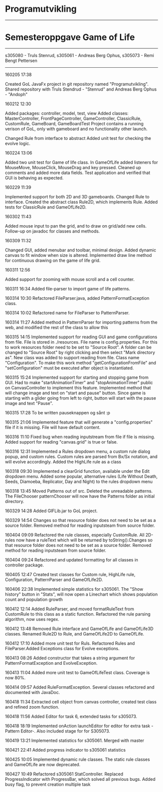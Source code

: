 # Programutvikling
**************************************
# Semesteroppgave Game of Life
**************************************

s305080 - Truls Stenrud, 
s305061 - Andreas Berg Ophus, 
s305073 - Remi Bengt Pettersen

**************************************

160205 17:38

Created GoL JavaFx project in git repository named "Programutvikling". Shared repository with Truls Stendrud - "Stenrud" and Andreas Berg Ophus - "Andoph" 

160212 12:30

Added packages: controller, model, test, view
Added classes: MasterController, FrontPageController, GameController, ClassicRule, CustomRule, GameBoard, GameBoardTest
Project contains a running verison of GoL, only with gameboard and no functionality other launch.

Changed Rule from interface to abstract
Added unit test for checking the evolve logic.

160224 13:06

Added two unit test for Game of life class. In GameOfLife added listeners for MouseMove, MouseClick, MouseDrag and key pressed. Cleaned up comments and added more data fields. Test application and verified that GUI is behaving as expected.    

160229 11:39

Implemented support for both 2D and 3D gameboards. Changed Rule to interface. Created the abstract class Rule2D, which implements Rule. Added tests for ClassicRule and GameOfLife2D.

160302 11:43

Added mouse input to pan the grid, and to draw on grid/add new cells. Follow-up on javadoc for classes and methods. 

160309 11:32 

Changed GUI, added menubar and toolbar, minimal design. Added dynamic canvas to fit window when size is altered. Implemented draw line method for continuous drawing on the game of life grid. 

160311 12:56

Added support for zooming with mouse scroll and a cell counter. 

160311 16:34
Added file-parser to import game of life patterns.

160314 10:30
Refactored FileParser.java, added PatternFormatException class.

160314 10:02
Refactored name for FileParser to PatternParser.

160314 11:27
Added method in PatternParser for importing patterns from the web, and modified the rest of the class to allow this

160315 14:15
Implemented support for reading GUI and game configurations from file. File is stored in ./resources. File name is config.properties. For this to work resources folder need to be set to "Source Root". A folder can be changed to "Source Root" by right clicking and then select "Mark directory as". New class was added to support reading from file. Class name "Configuration". To make this work method "getConfigurationFromFile" and "setConfiguration" must be executed after object is instantiated.

160315 15:24
Implemented support for starting and stopping game from GUI. Had to make "startAnimationTimer" and "stopAnimationTimer" public on CanvasController to implement this feature. Implemented method that will change image and text on "start and pause" button. Since game is starting with a glider going from left to right, button will start with the pause image and text "Pause".

160315 17:28
To be written pauseknappen og sånt :p 

160315 21:06
Implemented feature that will generate a "config.properties" file if it is missing. File will have default content. 

160316 11:10
Fixed bug when reading inputstream from file if file is missing. Added support for reading "canvas.grid" is true or false.

160316 12:31
Implemented a Rules dropdown menu, a custom rule dialog popup, and custom rules. Custom rules are parsed from Bx/Sx notation, and will evolve accordingly. Added the HighLife rule as a class

160318 09:30
Implemented a clearGrid function, available under the Edit dropdown menu. Added some popular, alternative rules (Life Without Death, Seeds, Diamoeba, Replicator, Day and Night) to the rules dropdown menu

160318 13:45
Moved Patterns out of src. Deleted the unreadable patterns. The FileChooser patternChooser will now have the Patterns folder as initial directory.

160329 14:28
Added GIFLib.jar to GoL project.

160329 14:54
Changes so that resource folder does not need to be set as a source folder. Removed method for reading inputsteam from source folder.

160404 09:09
Refactored the rule classes, especially CustomRule. All 2D-rules now have a ruleText which will be returned by toString().Changes so that resource folder does not need to be set as a source folder. Removed method for reading inputsteam from source folder.

160404 09:24
Refactored and updated formatting for all classes in controller package.

160405 12:47
Created test classes for Custom rule, HighLife rule, Configuration, PatternParser and GameOfLife2D. 

160406 22:38
Implemented simple statistics for s305061. The "Show history" button in "Stats", will now open a Linechart which shows population count and population growth

160412 12:14
Added RuleParser, and moved formatRuleText from CustomRule to this class as a static function. Refactored the rule parsing algorithm, now uses regex.

160412 13:48
Removed Rule interface and GameOfLife and GameOfLife3D classes. Renamed Rule2D to Rule, and GameOfLife2D to GameOfLife.

160412 17:10
Added more unit test for Ruls. Refactored Rules and FileParser.Added Exceptions class for Evolve exceptions.

160413 08:26
Added constructor that takes a string argument for PatternFormatException and EvolveException.

160413 11:04
Added more unit test to GameOfLifeTest class. Coverage is now 80%.

160414 09:57
Added RuleFormatException. Several classes refactored and documented with JavaDoc.

160418 11:34
Extracted cell object from canvas controller, created test class and refined zoom function.

160418 11:56
Added Editor for task 6, extended tasks for s305073.

160418 18:19
Implemented onAction launchEditor for editor for extra task -Pattern Editor-. Also included stage for for S305073.

160419 13:21
Implemented statistics for s305061. Merged with master

160421 22:41
Added progress indicator to s305061 statistics

160425 10:05
Implemented dynamic rule classes. The static rule classes and GameOfLife are now deprecated.

160427 10:49
Refactored s305061 StatController. Replaced ProgressIndicator with ProgressBar, which solved all previous bugs. Added busy flag, to prevent creation multiple task